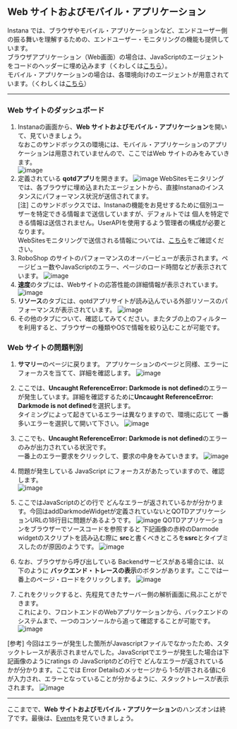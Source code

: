 ## Web サイトおよびモバイル・アプリケーション

Instana では、ブラウザやモバイル・アプリケーションなど、エンドユーザー側の振る舞いを理解するための、エンドユーザー・モニタリングの機能も提供しています。  
ブラウザアプリケーション（Web画面）の場合は、JavaScriptのエージェントをコードのヘッダーに埋め込みます（くわしくは[こちら](https://www.ibm.com/docs/ja/instana-observability/current?topic=instana-monitoring-websites#installation)）。  
モバイル・アプリケーションの場合は、各環境向けのエージェントが用意されています。（くわしくは[こちら](https://www.ibm.com/docs/ja/instana-observability/current?topic=instana-mobile-app-monitoring)）  

---
### Web サイトのダッシュボード
1. Instanaの画面から、**Web サイトおよびモバイル・アプリケーション**を開いて、見ていきましょう。  
なおこのサンドボックスの環境には、モバイル・アプリケーションのアプリケーションは用意されていませんので、ここではWeb サイトのみをみていきます。    
![image](images/website-001.png)
1. 定義されている **qotdアプリ**を開きます。
![image](images/website-002.png)
WebSitesモニタリングでは、各ブラウザに埋め込まれたエージェントから、直接Instanaのインスタンスにパフォーマンス状況が送信されてます。  
[注] このサンドボックスでは、Instanaの機能をお見せするために個別ユーザーを特定できる情報まで送信していますが、デフォルトでは 個人を特定できる情報は送信されません。UserAPIを使用するよう管理者の構成が必要となります。  
WebSitesモニタリングで送信される情報については、[こちら](https://www.ibm.com/docs/en/instana-observability/current?topic=websites-website-monitoring-faq#sensitive-data)をご確認ください。
1. RoboShop のサイトのパフォーマンスのオーバービューが表示されます。ページビュー数やJavaScriptのエラー、ページのロード時間などが表示されています。
![image](images/website-003.png)
1. **速度**のタブには、Webサイトの応答性能の詳細情報が表示されています。
![image](images/website-004.png)
1. **リソース**のタブには、qotdアプリサイトが読み込んでいる外部リソースのパフォーマンスが表示されています。
![image](images/website-005.png)
1. その他のタブについて、確認してみてください。またタブの上のフィルターを利用すると、ブラウザーの種類やOSで情報を絞り込むことが可能です。

### Web サイトの問題判別
1. **サマリー**のページに戻ります。
アプリケーションのページと同様、エラーにフォーカスを当てて、詳細を確認します。
![image](images/website-006.png)

1. ここでは、**Uncaught ReferenceError: Darkmode is not defined**のエラーが発生しています。詳細を確認するために**Uncaught ReferenceError: Darkmode is not defined**を選択します。  
タイミングによって起きているエラーは異なりますので、環境に応じて 一番多いエラーを選択して開いて下さい。
![image](images/website-007.png)

1. ここでも、**Uncaught ReferenceError: Darkmode is not defined**のエラーのみが出力されている状況です。  
一番上のエラー要求をクリックして、要求の中身をみていきます。
![image](images/website-008.png)
1. 問題が発生している JavaScript にフォーカスがあたっていますので、確認します。  
![image](images/website-009.png)
1.  ここではJavaScriptのどの行で どんなエラーが返されているかが分かります。今回はaddDarkmodeWidgetが定義されていないとQOTDアプリケーションURLの18行目に問題があるようです。
![image](images/website-010.png)
QOTDアプリケーションをブラウザーでソースコードを参照すると 下記画像の赤枠のDarmode widgetのスクリプトを読み込む際に **src**と書くべきところを**ssrc**とタイプミスしたのが原因のようです。
![image](images/website-011.png)
1. なお、ブラウザから呼び出している Backendサービスがある場合には、以下のように **バックエンド・トレースの表示**のボタンがあります。ここでは一番上のページ・ロードをクリックします。
![image](images/website-012.png)
1. これをクリックすると、先程見てきたサーバー側の解析画面に飛ぶことができます。  
これにより、フロントエンドのWebアプリケーションから、バックエンドのシステムまで、一つのコンソールから追って確認することが可能です。
![image](images/website-013.png)

[参考]
今回はエラーが発生した箇所がJavascriptファイルでなかったため、スタックトレースが表示されませんでした。JavaScriptでエラーが発生した場合は下記画像のようにratings の JavaScriptのどの行で どんなエラーが返されているかが分かります。ここでは Error Detailsのメッセージから 1-5が許される値に6が入力され、エラーとなっていることが分かるように、スタックトレースが表示されます。
![image](images/website-0121.png)

---
ここまでで、**Web サイトおよびモバイル・アプリケーション**のハンズオンは終了です。最後は、[Events](Events.md)を見ていきましょう。


